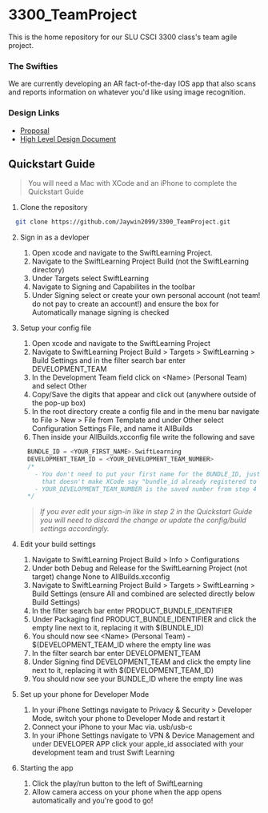 # 3300_TeamProject

This is the home repository for our SLU CSCI 3300 class's team agile project.

### The Swifties

We are currently developing an AR fact-of-the-day IOS app that also scans and reports information on whatever you'd like using image recognition.

### Design Links
- <a href="https://docs.google.com/document/d/17iHpNunVMzO-UT2wNKKZXIwQba7SwDKSYSnAKIRmWPw/edit?usp=sharing">Proposal</a>
- <a href="https://docs.google.com/document/d/12_2QKN3l9uep0tp9M55jegU8vaK22-mDRxQ1XigxPTc/edit?usp=sharing">High Level Design Document</a>

## Quickstart Guide
> You will need a Mac with XCode and an iPhone to complete the Quickstart Guide

1. Clone the repository
```bash
  git clone https://github.com/Jaywin2099/3300_TeamProject.git
```

2. Sign in as a devloper
    1. Open xcode and navigate to the SwiftLearning Project.
    2. Navigate to the SwiftLearning Project Build (not the SwiftLearning directory)
    3. Under Targets select SwiftLearning
    4. Navigate to Signing and Capabilites in the toolbar
    5. Under Signing select or create your own personal account (not team! do not pay to create an account!) and ensure the box for Automatically manage signing is checked

3. Setup your config file
    1. Open xcode and navigate to the SwiftLearning Project
    2. Navigate to SwiftLearning Project Build > Targets > SwiftLearning > Build Settings and in the filter search bar enter DEVELOPMENT_TEAM
    3. In the Development Team field click on \<Name\> (Personal Team) and select Other
    4. Copy/Save the digits that appear and click out (anywhere outside of the pop-up box)
    5. In the root directory create a config file and in the menu bar navigate to File > New > File from Template and under Other select Configuration Settings File, and name it AllBuilds
    6. Then inside your AllBuilds.xcconfig file write the following and save
    ```C++
      BUNDLE_ID = <YOUR_FIRST_NAME>.SwiftLearning
      DEVELOPMENT_TEAM_ID = <YOUR_DEVELOPMENT_TEAM_NUMBER>
      /*
        - You don't need to put your first name for the BUNDLE_ID, just put something
          that doesn't make XCode say "bundle_id already registered to ..." or some bs like that
        - YOUR_DEVELOPMENT_TEAM_NUMBER is the saved number from step 4
      */
    ```
    > *If you ever edit your sign-in like in step 2 in the Quickstart Guide you will need to discard the change or update the config/build settings accordingly.*

4. Edit your build settings
    1. Navigate to SwiftLearning Project Build > Info > Configurations
    2. Under both Debug and Release for the SwiftLearning Project (not target) change None to AllBuilds.xcconfig
    4. Navigate to SwiftLearning Project Build > Targets > SwiftLearning > Build Settings (ensure All and combined are selected directly below Build Settings)
    5. In the filter search bar enter PRODUCT_BUNDLE_IDENTIFIER
    6. Under Packaging find PRODUCT_BUNDLE_IDENTIFIER and click the empty line next to it, replacing it with $(BUNDLE_ID)
    7. You should now see  \<Name\> (Personal Team) - $(DEVELOPMENT_TEAM_ID where the empty line was
    8. In the filter search bar enter DEVELOPMENT_TEAM
    9. Under Signing find DEVELOPMENT_TEAM and click the empty line next to it, replacing it with $(DEVELOPMENT_TEAM_ID)
    10. You should now see your BUNDLE_ID where the empty line was

5. Set up your phone for Developer Mode
    1. In your iPhone Settings navigate to Privacy & Security > Developer Mode, switch your phone to Developer Mode and restart it
    2. Connect your iPhone to your Mac via. usb/usb-c
    3. In your iPhone Settings navigate to VPN & Device Management and under DEVELOPER APP click your apple_id associated with your development team and trust Swift Learning

6. Starting the app
    1. Click the play/run button to the left of SwiftLearning
    2. Allow camera access on your phone when the app opens automatically and you're good to go!

